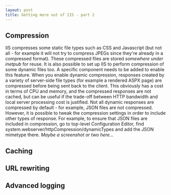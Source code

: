 ```yaml
---
layout: post
title: Getting more out of IIS - part 2
---
```


## Compression

IIS compresses some static file types such as CSS and Javascript (but not all - for example it will not try to compress JPEGs since they're already in a  compressed format).  These compressed files are stored *somewhere under inetpub* for reuse.
It is also possible to set up IIS to perform compression of some dynamic files too.  A specific component needs to be added to enable this feature.
When you enable dynamic compression, responses created by a variety of server-side file types (for example a rendered ASPX page) are compressed before being 
sent back to the client.  This obviously has a cost in terms of CPU and memory, and the compressed responses are not cached, but can be useful if the trade-off 
between HTTP bandwidth and local server processing cost is justified.
Not all dynamic responses are compressed by default - for example, JSON files are not compressed.  However, it is possible to tweak the compression settings 
in order to include other types of response.  For example, to ensure that JSON files are included in compression, go to top-level Configuration Editor, find system.webserver/httpCompression/dynamicTypes and add the JSON mimetype there.  *Maybe a screenshot or two here...*

## Caching

## URL rewriting

## Advanced logging
